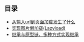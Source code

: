 ## 目录
- [从输入url到页面加载发生了什么](https://github.com/re-learning-front-end/gg-bond/issues/3)
- [实现图片懒加载(Lazyload)](https://github.com/re-learning-front-end/gg-bond/issues/2)
- [继承与原型链，多种方式实现继承](https://github.com/re-learning-front-end/gg-bond/issues/1)
